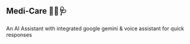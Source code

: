 ## Medi-Care 👩‍⚕️🩺


An AI Assistant with integrated google gemini & voice assistant for quick responses

 
 
